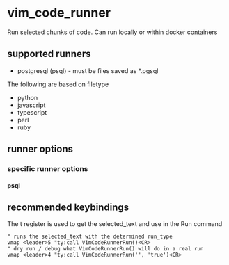 # vim_code_runner

Run selected chunks of code. Can run locally or within docker containers

## supported runners

- postgresql (psql) - must be files saved as *.pgsql

The following are based on filetype
- python
- javascript
- typescript
- perl
- ruby

## runner options

### specific runner options

#### psql

## recommended keybindings

The t register is used to get the selected_text and use in the Run command

```vim
" runs the selected_text with the determined run_type
vmap <leader>5 "ty:call VimCodeRunnerRun()<CR>
" dry run / debug what VimCodeRunnerRun() will do in a real run
vmap <leader>4 "ty:call VimCodeRunnerRun('', 'true')<CR>
```

